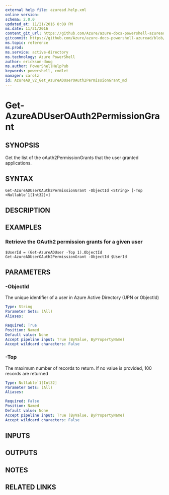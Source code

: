 ```yaml
---
external help file: azuread.help.xml
online version: 
schema: 2.0.0
updated_at: 11/21/2016 8:09 PM
ms.date: 11/21/2016
content_git_url: https://github.com/Azure/azure-docs-powershell-azuread/blob/live/Azure%20AD%20Cmdlets/AzureAD/v2/Get-AzureADUserOAuth2PermissionGrant.md
gitcommit: https://github.com/Azure/azure-docs-powershell-azuread/blob/e79870303c4a5b18f88c61a5fe206bd45af8c480/Azure%20AD%20Cmdlets/AzureAD/v2/Get-AzureADUserOAuth2PermissionGrant.md
ms.topic: reference
ms.prod: 
ms.service: active-directory
ms.technology: Azure PowerShell
author: erickson-doug
ms.author: PowerShellHelpPub
keywords: powershell, cmdlet
manager: carolz
id: AzureAD_v2_Get_AzureADUserOAuth2PermissionGrant_md
---
```


# Get-AzureADUserOAuth2PermissionGrant

## SYNOPSIS
Get the list of the oAuth2PermissionGrants that the user granted applications.

## SYNTAX

```
Get-AzureADUserOAuth2PermissionGrant -ObjectId <String> [-Top <Nullable`1[Int32]>]
```

## DESCRIPTION

## EXAMPLES

### Retrieve the OAuth2 permission grants for a given user
```
$UserId = (Get-AzureADUser -Top 1).ObjectId
Get-AzureADUserOAuth2PermissionGrant -ObjectId $UserId
```

## PARAMETERS

### -ObjectId
The unique identifier of a user in Azure Active Directory (UPN or ObjectId)

```yaml
Type: String
Parameter Sets: (All)
Aliases: 

Required: True
Position: Named
Default value: None
Accept pipeline input: True (ByValue, ByPropertyName)
Accept wildcard characters: False
```

### -Top
The maximum number of records to return.
If no value is provided, 100 records are returned

```yaml
Type: Nullable`1[Int32]
Parameter Sets: (All)
Aliases: 

Required: False
Position: Named
Default value: None
Accept pipeline input: True (ByValue, ByPropertyName)
Accept wildcard characters: False
```

## INPUTS

## OUTPUTS

## NOTES

## RELATED LINKS

